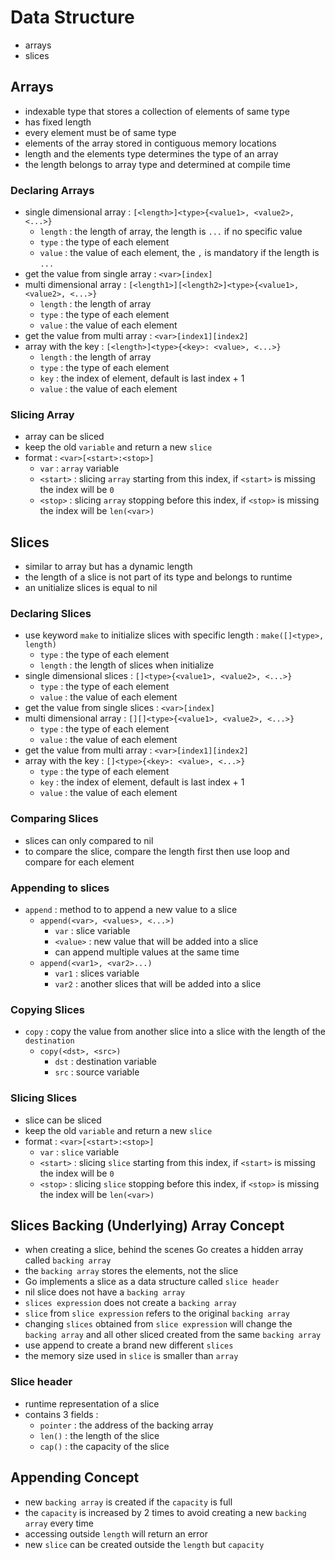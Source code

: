 # Data Structure
- arrays
- slices

## Arrays
- indexable type that stores a collection of elements of same type
- has fixed length
- every element must be of same type
- elements of the array stored in contiguous memory locations
- length and the elements type determines the type of an array
- the length belongs to array type and determined at compile time

### Declaring Arrays
- single dimensional array : `[<length>]<type>{<value1>, <value2>, <...>}`
    - `length` : the length of array, the length is `...` if no specific value
    - `type` : the type of each element
    - `value` : the value of each element, the `,` is mandatory if the length is `...`
- get the value from single array : `<var>[index]` 
- multi dimensional array : `[<length1>][<length2>]<type>{<value1>, <value2>, <...>}`
    - `length` : the length of array
    - `type` : the type of each element
    - `value` : the value of each element
- get the value from multi array : `<var>[index1][index2]`
- array with the key : `[<length>]<type>{<key>: <value>, <...>}`
    - `length` : the length of array
    - `type` : the type of each element
    - `key` : the index of element, default is last index + 1
    - `value` : the value of each element

### Slicing Array
- array can be sliced
- keep the old `variable` and return a new `slice`
- format : `<var>[<start>:<stop>]`
    - `var` : `array` variable
    - `<start>` : slicing `array` starting from this index, if `<start>` is missing the index will be `0`
    -  `<stop>` : slicing `array` stopping before this index, if `<stop>` is missing the index will be `len(<var>)`

## Slices
- similar to array but has a dynamic length
- the length of a slice is not part of its type and belongs to runtime
- an unitialize slices is equal to nil

### Declaring Slices
- use keyword `make` to initialize slices with specific length : `make([]<type>, length)`
    - `type` : the type of each element
    - `length` : the length of slices when initialize
- single dimensional slices : `[]<type>{<value1>, <value2>, <...>}`
    - `type` : the type of each element
    - `value` : the value of each element
- get the value from single slices : `<var>[index]` 
- multi dimensional array : `[][]<type>{<value1>, <value2>, <...>}`
    - `type` : the type of each element
    - `value` : the value of each element
- get the value from multi array : `<var>[index1][index2]`
- array with the key : `[]<type>{<key>: <value>, <...>}`
    - `type` : the type of each element
    - `key` : the index of element, default is last index + 1
    - `value` : the value of each element

### Comparing Slices
- slices can only compared to nil
- to compare the slice, compare the length first then use loop and compare for each element

### Appending to slices
- `append` : method to to append a new value to a slice
    - `append(<var>, <values>, <...>)`
        - `var` : slice variable
        - `<value>` : new value that will be added into a slice
        - can append multiple values at the same time
    - `append(<var1>, <var2>...)`
        - `var1` : slices variable
        - `var2` : another slices that will be added into a slice

### Copying Slices
- `copy` : copy the value from another slice into a slice with the length of the `destination`
    - `copy(<dst>, <src>)`
        - `dst` : destination variable
        - `src` : source variable

### Slicing Slices
- slice can be sliced
- keep the old `variable` and return a new `slice`
- format : `<var>[<start>:<stop>]`
    - `var` : `slice` variable
    - `<start>` : slicing `slice` starting from this index, if `<start>` is missing the index will be `0`
    -  `<stop>` : slicing `slice` stopping before this index, if `<stop>` is missing the index will be `len(<var>)`

## Slices Backing (Underlying) Array Concept
- when creating a slice, behind the scenes Go creates a hidden array called `backing array`
- the `backing array` stores the elements, not the slice
- Go implements a slice as a data structure called `slice header`
- nil slice does not have a `backing array`
- `slices expression` does not create a `backing array`
- `slice` from `slice expression` refers to the original `backing array`
- changing `slices` obtained from `slice expression` will change the `backing array` and all other sliced created from the same `backing array`
- use append to create a brand new different `slices`  
- the memory size used in `slice` is smaller than `array`

### Slice header
- runtime representation of a slice
- contains 3 fields : 
    - `pointer` : the address of the backing array
    - `len()` : the length of the slice
    - `cap()` : the capacity of the slice

## Appending Concept
- new `backing array` is created if the `capacity` is full
- the `capacity` is increased by 2 times to avoid creating a new `backing array` every time
- accessing outside `length` will return an error
- new `slice` can be created outside the `length` but `capacity`